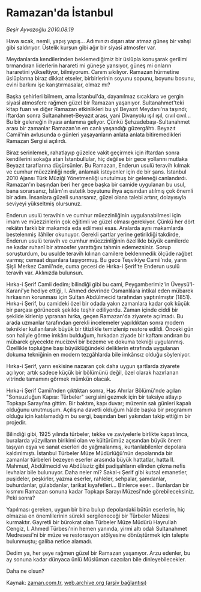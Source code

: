 # Ramazan'da İstanbul

*Beşir Ayvazoğlu 2010.08.19*

<td class="columnist-detail">
<p>Hava sıcak, nemli, yapış yapış... Adımınızı dışarı atar atmaz güneş bir vahşi gibi saldırıyor. Üstelik kurşun gibi ağır bir siyasî atmosfer var.</p>
<p>
<div id="haberMetinDiv">
<p>Meydanlarda kendilerinden beklemediğimiz bir üslûpla konuşarak gerilimi tırmandıran liderlerin harareti mi güneşe yansıyor, güneş mi onların hararetini yükseltiyor, bilmiyorum. Canım sıkılıyor. Ramazan hürmetine üslûplarına biraz dikkat etseler, birbirlerinin soyunu sopunu, boyunu bosunu, evini barkını işe karıştırmasalar, olmaz mı?
<p>Başka şehirleri bilmem, ama İstanbul'da, dayanılmaz sıcaklara ve gergin siyasî atmosfere rağmen güzel bir Ramazan yaşanıyor. Sultanahmet'teki kitap fuarı ve diğer Ramazan etkinlikleri bu yıl Beyazıt Meydanı'na taşındı; iftardan sonra Sultanahmet-Beyazıt arası, yani Divanyolu ışıl ışıl, cıvıl cıvıl... Bu bir geleneğin ihyası anlamına geliyor. Çünkü Şehzadebaşı-Sultanahmet arası bir zamanlar Ramazan'ın en canlı yaşandığı güzergâhtı. Beyazıt Camii'nin avlusunda o günleri yaşayanların anlata anlata bitiremedikleri Ramazan Sergisi açılırdı. 
<p>Biraz serinlemek, rahatlayıp güzelce vakit geçirmek için iftardan sonra kendilerini sokağa atan İstanbullular, hiç değilse bir gece yollarını mutlaka Beyazıt taraflarına düşürsünler. Bu Ramazan, Enderun usulü teravih kılmak ve cumhur müezzinliği nedir, anlamak isteyenler için de bir şans. İstanbul 2010 Ajansı Türk Müziği Yönetmenliği unutulmuş bir geleneği canlandırdı. Ramazan'ın başından beri her gece başka bir camide uygulanan bu usul, bana sorarsanız, İslâm'ın estetik boyutunu ihya açısından atılmış çok önemli bir adım. İnsanlara güzeli sunarsanız, güzel olana talebi artırır, dolayısıyla seviyeyi yükseltmiş olursunuz.
<p>Enderun usulü teravihin ve cumhur müezzinliğinin uygulanabilmesi için imam ve müezzinlerin çok eğitimli ve güzel olması gerekiyor. Çünkü her dört rekâtın farklı bir makamda eda edilmesi esas. Aralarda aynı makamlarda bestelenmiş ilâhiler okunuyor. Gerekli şartlar yerine getirildiği takdirde, Enderun usulü teravih ve cumhur müezzinliğinin özellikle büyük camilerde ne kadar ruhanî bir atmosfer yarattığını tahmin edemezsiniz. Sorup soruşturdum, bu usulde teravih kılınan camilere beklenmedik ölçüde rağbet varmış; cemaat dışarılara taşıyormuş. Bu gece Teşvikiye Camii'nde, yarın Şişli Merkez Camii'nde, cuma gecesi de Hırka-i Şerif'te Enderun usulü teravih var. Aklınızda bulunsun.
<p>Hırka-i Şerif Camii dedim; bilindiği gibi bu cami, Peygamberimiz'in Üveysü'l-Karani'ye hediye ettiği, I. Ahmed devrinde Osmanlılara intikal eden mübarek hırkasının korunması için Sultan Abdülmecid tarafından yaptırılmıştır (1851). Hırka-i Şerif, bu camideki özel bir odada yakın zamanlara kadar çok küçük bir parçası görünecek şekilde teşhir ediliyordu. Zaman içinde ciddi bir şekilde kirlenip yıpranan hırka, geçen Ramazan'da ziyarete açılmadı. Bu arada uzmanlar tarafından gerekli incelemeler yapıldıktan sonra modern teknikler kullanılarak büyük bir titizlikle temizlenip restore edildi. Önceki gün son haliyle görme imkânı bulduğum, hırkadan ziyade bir kaftanı andıran bu mübarek giyecekte mucizevî bir bezeme ve dokuma tekniği uygulanmış. Özellikle topluiğne başı büyüklüğündeki deliklerin etrafında uygulanan dokuma tekniğinin en modern tezgâhlarda bile imkânsız olduğu söyleniyor.
<p>Hırka-i Şerif, yarın eskisine nazaran çok daha uygun şartlarda ziyarete açılıyor; artık sadece küçük bir bölümünü değil, özel olarak hazırlanan vitrinde tamamını görmek mümkün olacak.
<p>Hırka-i Şerif Camii'nden çıktıktan sonra, Has Ahırlar Bölümü'nde açılan "Sonsuzluğun Kapısı: Türbeler" sergisini gezmek için bir taksiye atlayıp Topkapı Sarayı'na gittim. Bir baktım, kapı duvar; müzenin salı günleri kapalı olduğunu unutmuşum. Açılışına davetli olduğum hâlde başka bir programım olduğu için katılamadığım bu sergi, başından beri yakından takip ettiğim bir projedir.
<p>Bilindiği gibi, 1925 yılında türbeler, tekke ve zaviyelerle birlikte kapatılınca, buralarda yüzyılların birikimi olan ve kültürümüz açısından büyük önem taşıyan eşya ve sanat eserleri de yağmalanmış, kurtarılabilenler depolara kaldırılmıştı. İstanbul Türbeler Müze Müdürlüğü'nün depolarında bir zamanlar türbeleri bezeyen eserler arasında büyük hattatlar, hatta II. Mahmud, Abdülmecid ve Abdülaziz gibi padişahların elinden çıkma nefis levhalar bile bulunuyor. Daha neler mi? Sakal-ı Şerif gibi kutsal emanetler, puşideler, peşkirler, yazma eserler, rahleler, sehpalar, şamdanlar, buhurdanlar, gülabdanlar, tarikat kıyafetleri... Binlerce eser... Bunlardan bir kısmını Ramazan sonuna kadar Topkapı Sarayı Müzesi'nde görebileceksiniz. Peki sonra?
<p>Yapılması gereken, uygun bir bina bulup depolardaki bütün eserlerin, hiç olmazsa en önemlilerinin sürekli sergileneceği bir Türbeler Müzesi kurmaktır. Gayretli bir bürokrat olan Türbeler Müze Müdürü Hayrullah Cengiz, I. Ahmed Türbesi'nin hemen yanında, yirmi altı odalı Sultanahmet Medresesi'ni bir müze ve restorasyon atölyesine dönüştürmek için talepte bulunmuştu; galiba netice alamadı.
<p>Dedim ya, her şeye rağmen güzel bir Ramazan yaşanıyor. Arzu edenler, bu ay sonuna kadar dünyaca ünlü Müslüman cazcıları bile dinleyebilecekler.
<p>Daha ne olsun? </p></p></p></p></p></p></p></p></p></p></p></div>
</p>
<a href="http://web.archive.org/web/20101225014148/mailto:b.ayvazoglu@zaman.com.tr">
</a></td>

Kaynak: [zaman.com.tr](http://zaman.com.tr/yazar.do?yazino=1017547), [web.archive.org (arşiv bağlantısı)](http://web.archive.org/web/20101225014148/http://zaman.com.tr/yazar.do?yazino=1017547)
